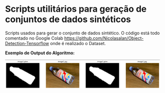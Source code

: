 # Scripts utilitários para geração de conjuntos de dados sintéticos

Scripts usados para gerar o conjunto de dados sintético. O código está todo comentado no Google Colab https://github.com/Nicolasalan/Object-Detection-Tensorflow onde é realizado o Dataset.

**Exemplo de Output do Algoritmo:**

![Mask](https://github.com/Nicolasalan/Scripts-Dataset/blob/main/mask.png)
